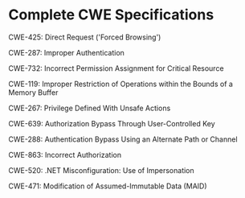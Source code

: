 

# Complete CWE Specifications

CWE-425: Direct Request ('Forced Browsing')

CWE-287: Improper Authentication

CWE-732: Incorrect Permission Assignment for Critical Resource

CWE-119: Improper Restriction of Operations within the Bounds of a Memory Buffer

CWE-267: Privilege Defined With Unsafe Actions

CWE-639: Authorization Bypass Through User-Controlled Key

CWE-288: Authentication Bypass Using an Alternate Path or Channel

CWE-863: Incorrect Authorization

CWE-520: .NET Misconfiguration: Use of Impersonation

CWE-471: Modification of Assumed-Immutable Data (MAID)